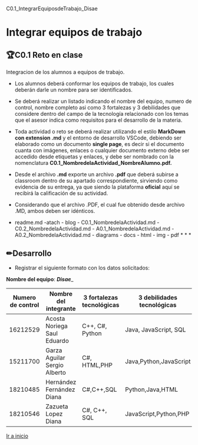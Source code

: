 C0.1_IntegrarEquiposdeTrabajo_Disae


# Integrar equipos de trabajo 

## 🏆C0.1 Reto en clase 
Integracion de los alumnos a equipos de trabajo.


* Los alumnos deberá conformar los equipos de trabajo, los cuales deberán darle un nombre para ser identificados.

* Se deberá realizar un listado indicando el nombre del equipo, numero de control, nombre completo asi como 3 fortalezas y 3 debilidades que considere dentro del campo de la tecnología relacionado con los temas que el asesor indica como requisitos para el desarrollo de la materia.

* Toda actividad o reto se deberá realizar utilizando el estilo **MarkDown con extension .md** y el entorno de desarrollo VSCode, debiendo ser elaborado como un documento **single page**, es decir si el documento cuanta con imágenes, enlaces o cualquier documento externo debe ser accedido desde etiquetas y enlaces, y debe ser nombrado con la nomenclatura **C0.1_NombredelaActividad_NombreAlumno.pdf.** 

* Desde el archivo **.md** exporte un archivo **.pdf** que deberá subirse a classroom dentro de su apartado correspondiente, sirviendo como evidencia de su entrega, ya que siendo la plataforma **oficial** aquí se recibirá la calificación de su actividad.

* Considerando que el archivo .PDF, el cual fue obtenido desde archivo .MD, ambos deben ser idénticos. 

- readme.md -atach - blog - C0.1_NombredelaActividad.md - C0.2_NombredelaActividad.md - A0.1_NombredelaActividad.md - A0.2_NombredelaActividad.md - diagrams - docs - html - img - pdf * * *

## ✏Desarrollo 

* Registrar el siguiente formato con los datos solicitados: 

**Nombre del equipo**: ___Disae____

<table>

<thead>

<tr>

<th>Numero de control</th>

<th>Nombre del integrante</th>

<th>3 fortalezas tecnológicas</th>

<th>3 debilidades tecnológicas</th>

</tr>

</thead>

<tbody>

<tr>

<td>16212529</td>

<td>Acosta Noriega Saul Eduardo</td>

<td>C++, C#, Python </td>

<td>Java, JavaScript, SQL </td>

</tr>

<tr>

<td>15211700</td>

<td>Garza Aguilar Sergio Alberto </td>

<td>C#, HTML,PHP</td>

<td>Java,Python,JavaScript </td>

</tr>

<tr>

<td>18210485</td>

<td>Hernández Fernández Diana </td>

<td>C#,C++,SQL</td>

<td>Python,Java,HTML</td>

</tr>

<tr>

<td>18210546</td>

<td>Zazueta Lopez Diana </td>

<td>C#, C++, SQL</td>

<td>JavaScript,Python,PHP </td>

</tr>

</tbody>

</table>

[Ir a inicio](/readme.md)
